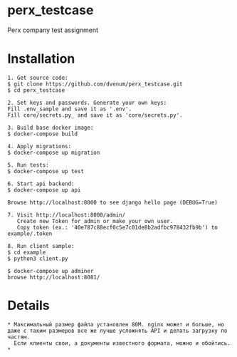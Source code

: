 perx_testcase
=================

Perx company test assignment


Installation
=================

	1. Get source code:
	$ git clone https://github.com/dvenum/perx_testcase.git
	$ cd perx_testcase

	2. Set keys and passwords. Generate your own keys:
	Fill .env_sample and save it as '.env'.
	Fill core/secrets.py_ and save it as 'core/secrets.py'.

	3. Build base docker image:
	$ docker-compose build

	4. Apply migrations:
	$ docker-compose up migration

	5. Run tests:
	$ docker-compose up test

	6. Start api backend:
	$ docker-compose up api

	Browse http://localhost:8000 to see django hello page (DEBUG=True)

	7. Visit http://localhost:8000/admin/
	   Create new Token for admin or make your own user.
	   Copy token (ex.: '40e787c88ecf0c5e7c01de8b2adfbc978432fb9b') to example/.token

	8. Run client sample:
	$ cd example
	$ python3 client.py

	$ docker-compose up adminer
	browse http://localhost:8081/


Details
=================

	* Максимальный размер файла установлен 80М. nginx может и больше, но даже с таким размеров все же лучше усложнять API и делать загрузку по частям.
	  Если клиенты свои, а документы известного формата, можно и обойтись.
	*

